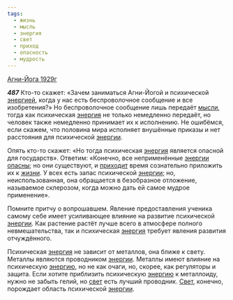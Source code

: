 ```yaml
---
tags:
  - жизнь
  - мысль
  - энергия
  - свет
  - приход
  - опасность
  - мудрость
---
```


[Агни-Йога 1929г](/agni/1929)

___487___
Кто-то скажет: «Зачем заниматься Агни-Йогой и психической [энергией](/tag/#[энергия](/tag/#энергия)), когда у нас есть беспроволочное сообщение и все изобретения?» Но беспроволочное сообщение лишь передаёт [мысли](/tag/#мысль), тогда как психическая [энергия](/tag/#энергия) не только немедленно передаёт, но человек также немедленно принимает их к исполнению. Не ошибёмся, если скажем, что половина мира исполняет внушённые приказы и нет расстояния для психической [энергии](/tag/#энергия).   

Опять кто-то скажет: «Но тогда психическая [энергия](/tag/#энергия) является опасной для государств». Ответим: «Конечно, все неприменённые [энергии](/tag/#энергия) [опасны](/tag/#опасность); но они существуют, и [приходит](/tag/#приход) время сознательно приложить их к [жизни](/tag/#жизнь). У всех есть запас психической [энергии](/tag/#энергия); но, неиспользованная, она обращается в безобразное отложение, называемое склерозом, когда можно дать ей самое мудрое применение».   

Помните притчу о вопрошавшем. Явление предоставления ученика самому себе имеет усиливающее влияние на развитие психической [энергии](/tag/#энергия). Как растение растёт лучше всего в атмосфере полного невмешательства, так и психическая [энергия](/tag/#энергия) требует явления развития отчуждённого.   

Психическая [энергия](/tag/#энергия) не зависит от металлов, она ближе к свету. Металлы являются проводником [энергии](/tag/#энергия). Металлы имеют влияние на психическую [энергию](/tag/#энергия), но не как очаги, но, скорее, как регуляторы и защита. Если хотите приблизить психическую [энергию](/tag/#энергия) к металлоиду, нужно не забыть гелий, но [свет](/tag/#свет) есть лучший проводник. [Свет](/tag/#свет), конечно, порождает область психической [энергии](/tag/#энергия).